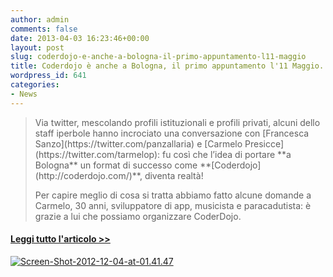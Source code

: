 ```yaml
---
author: admin
comments: false
date: 2013-04-03 16:23:46+00:00
layout: post
slug: coderdojo-e-anche-a-bologna-il-primo-appuntamento-l11-maggio
title: Coderdojo è anche a Bologna, il primo appuntamento l'11 Maggio.
wordpress_id: 641
categories:
- News
---
```


<blockquote>Via twitter, mescolando profili istituzionali e profili privati, alcuni dello staff iperbole hanno incrociato una conversazione con [Francesca Sanzo](https://twitter.com/panzallaria) e [Carmelo Presicce](https://twitter.com/tarmelop): fu così che l’idea di portare **a Bologna** un format di successo come **[Coderdojo](http://coderdojo.com/)**, diventa realtà!

Per capire meglio di cosa si tratta abbiamo fatto alcune domande a Carmelo, 30 anni, sviluppatore di app, musicista e paracadutista: è grazie a lui che possiamo organizzare CoderDojo.</blockquote>




#### [Leggi tutto l'articolo >>](http://iperbole2020.comune.bologna.it/blog/insegnare-la-programmazione-a-bambini-di-tutte-le-eta-11-aprile-coderdojo-a-bologna/)


[![Screen-Shot-2012-12-04-at-01.41.47](http://coderdojomilano.it/wp-content/uploads/2013/04/Screen-Shot-2012-12-04-at-01.41.47-1024x583.png)](http://coderdojomilano.it/wp-content/uploads/2013/04/Screen-Shot-2012-12-04-at-01.41.47.png)
